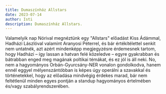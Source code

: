 ```yaml
---
title: Dumaszínház Allstars
date: 2023-07-14
author: Isti
description: Dumaszínház Allstars.
---
```

Valamelyik nap Nórival megnéztünk egy "Allstars" előadást Kiss Ádámmal, Hadházi Lászlóval valamint Aranyosi Péterrel, és bár értékítélettel senkit nem untatnék, azt azért mindenképp megjegyzésre érdemesnek tartom, hogy Hadházi – így lassan a hatvan felé közeledve – egyre gyakrabban és bátrabban enged meg magának poltikai témákat, és ez jól is áll neki. No, nem a hagyományos Orbán-Gyurcsány-NER vonalon gondolkodva, hanem ennél eggyel mélyenszántóbban is képes úgy operálni a szavakkal és történetekkel, hogy az előadása mindvégig érdekes marad, bár nem feltétlenül minden egyes pontján a standup hagyományos értelmében és/vagy szabályrendszerében.
